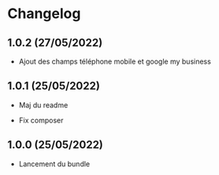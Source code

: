 # Changelog

## 1.0.2 (27/05/2022)

+ Ajout des champs téléphone mobile et google my business

## 1.0.1 (25/05/2022)

+ Maj du readme
- Fix composer

## 1.0.0 (25/05/2022)

+ Lancement du bundle